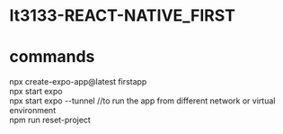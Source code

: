 # It3133-REACT-NATIVE_FIRST
# commands
npx create-expo-app@latest firstapp<br>
npx start expo<br>
npx start expo --tunnel //to run the app from different network or virtual environment<br>
npm run reset-project <br>
